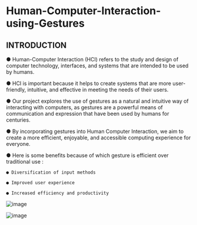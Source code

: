 # Human-Computer-Interaction-using-Gestures

## INTRODUCTION
● Human-Computer Interaction (HCI) refers to the study and design of computer technology, interfaces, and systems that are intended to be used by humans.

● HCI is important because it helps to create systems that are more user-friendly, intuitive, and effective in meeting the needs of their users.

● Our project explores the use of gestures as a natural and intuitive way of interacting with computers, as gestures are a powerful means of communication and expression that have been used by humans for centuries.

● By incorporating gestures into Human Computer Interaction, we aim to create a more efficient, enjoyable, and accessible computing experience for everyone.

● Here is some benefits because of which gesture is efficient over traditional use :

    ● Diversification of input methods
    
    ● Improved user experience
    
    ● Increased efficiency and productivity

![image](https://github.com/adityapandey1111/Human-Computer-Interaction-using-Gestures/assets/114282369/4e2f3be6-2a86-434b-98b9-91764ce60c61)

![image](https://github.com/adityapandey1111/Human-Computer-Interaction-using-Gestures/assets/114282369/ef03d0a7-3c01-4561-9b4e-ea3390f11cc3)
